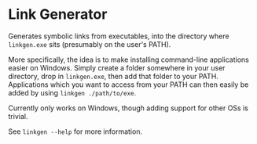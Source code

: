 # Link Generator

Generates symbolic links from executables, into the directory where
`linkgen.exe` sits (presumably on the user's PATH).

More specifically, the idea is to make installing command-line applications
easier on Windows. Simply create a folder somewhere in your user directory, drop
in `linkgen.exe`, then add that folder to your PATH. Applications which you want
to access from your PATH can then easily be added by using
`linkgen ./path/to/exe`.

Currently only works on Windows, though adding support for other OSs is trivial.

See `linkgen --help` for more information.